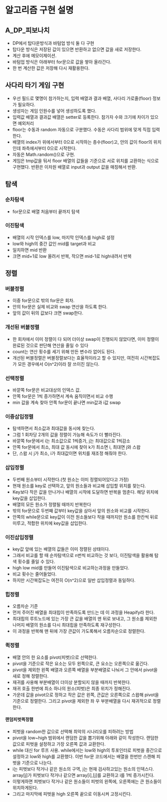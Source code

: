 # 알고리즘 구현 설명
## A_DP_피보나치
- DP에서 탑다운방식과 바텀업 방식 둘 다 구현
- 탑다운 방식은 저장된 값이 있으면 반환하고 없으면 값을 새로 저장한다.
- 계산 후에 메모이제이션.
- 바텀업 방식은 아래부터 for문으로 값을 쌓아 올라간다.
- 한 번 계산한 값은 저장해 다시 재활용한다.

## 사다리 타기 게임 구현
- 우선 필드로 몇명이 참가하는지, 입력 배열과 결과 배열, 사다리 가로줄(floor) 정보가 필요하다.
- 생성자는 게임 인원수를 넣어 생성하도록 했다.
- 입력값 배열과 결과값 배열은 setter로 등록한다. 참가자 수와 크기에 차이가 있으면 예외처리
- floor는 수동과 random 자동으로 구분했다. 수동은 사다리 범위에 맞게 직접 입력한다.
- 배열의 index가 위에서부터 0으로 시작하는 층수(floor)고, 안의 값이 floor의 위치인데 좌측에서부터 0으로 시작한다.
- 자동은 Math.random()으로 구현.
- 게임은 tmp값을 둬서 floor 배열의 값들을 기준으로 서로 위치를 교환하는 식으로 구현했다. 반환은 이차원 배열로 input과 output 값을 매칭해서 반환.

## 탐색
### 순차탐색
- for문으로 배열 처음부터 끝까지 탐색

### 이진탐색
- 배열의 시작 인덱스를 low, 마지막 인덱스를 high로 설정
- low와 high의 중간 값인 mid를 target과 비교
- 일치하면 mid 반환
- 크면 mid+1로 low 올려서 반복, 작으면 mid-1로 high내려서 반복

## 정렬
### 버블정렬
- 이중 for문으로 밖의 for문은 회차.
- 안의 for문은 실제 비교와 swap 연산을 하도록 한다.
- 앞의 값이 뒤의 값보다 크면 swap한다.

### 개선된 버블정렬
- 한 회차에서 이미 정렬이 다 되어 더이상 swap이 진행되지 않았다면, 이미 정렬이 완료된 것으로 판단해 연산을 줄일 수 있다
- count는 연산 횟수를 세기 위해 만든 변수라 없어도 된다.
- 개선된 버블정렬은 버블정렬보다는 효율적이라고 할 수 있지만, 여전히 시간복잡도가 모든 경우에서 O(n^2)이라 잘 쓰이진 않는다.

### 선택정렬
- 바깥쪽 for문은 비교대상의 인덱스 값.
- 안쪽 for문은 1씩 증가하면서 계속 움직이면서 비교 수행
- min 값을 계속 찾아 안쪽 for문이 끝나면 min값과 i값 swap

### 이중삽입정렬
- 탐색하면서 최소값과 최대값을 동시에 찾는다.
- 그럼 1 회차당 2개의 값을 정렬이 가능해 속도가 더 빨라진다.
- 바깥쪽 for문에서 i는 최소값으로 1씩증가, j는 최대값으로 1씩감소
- 안쪽 for문에서 최소, 최대 값 동시에 찾아 k가 최소면 i, 최대면 j와 스왑
- 단, 스왑 시 j가 최소, i가 최대값이면 위치를 재조정 해줘야 한다.

### 삽입정렬
- 두번째 원소부터 시작한다.(첫 원소는 이미 정렬되어있다고 가정)
- 현재 원소를 key로 선택하고, 앞의 원소들과 비교해 삽입할 위치를 찾는다.
- Key보다 작은 값을 만나거나 배열의 시작에 도달하면 반복을 멈춘다. 해당 위치에 key값을 삽입한다.
- 배열의 모든 원소가 정렬될 때까지 반복한다
- 밖의 for문으로 두번째 값부터 key값을 삼아서 앞의 원소와 비교를 시작한다.
- 안쪽의 while문으로 key값이 이전 원소들보다 작을 때까지만 원소를 한칸씩 뒤로 미루고, 적합한 위치에 key값을 삽입한다.

### 이진삽입정렬
- key값 앞에 있는 배열의 값들은 이미 정렬된 상태이다.
- 그래서 비교를 할 때 순차탐색으로 n번씩 비교하는 것 보다, 이진탐색을 활용해 탐색 횟수를 줄일 수 있다.
- high low mid를 만들어 이진탐색으로 비교하는과정을 만들었다.
- 비교 횟수는 줄어들었다.
- 하지만 시간복잡도는 여전히 O(n^2)으로 일반 삽입정렬과 동일하다.

### 힙정렬
- 오름차순 기준
- 먼저 주어진 배열을 최대힙이 만족하도록 만드는 데 이 과정을 Heapify라 한다.
- 최대힙의 루트노드에 있는 가장 큰 값을 배열의 맨 뒤로 보내고, 그 원소를 제외한 나머지 배열의 원소를 다시 최대힙을 만족하도록 재구성한다.
- 이 과정을 반복해 맨 뒤에 가장 큰값이 가도록해서 오름차순으로 정렬한다.

### 퀵정렬
- 배열 안의 한 요소를 pivot(피벗)으로 선택한다.
- pivot을 기준으로 작은 요소는 모두 왼쪽으로, 큰 요소는 오른쪽으로 옮긴다.
- pivot을 제외한 왼쪽 배열과 오른쪽 배열을 부분배열로 나눠서 그 안에서 pivot을 새로 정해 정렬한다.
- 재귀를 사용해 부분배열이 더이상 분할되지 않을 때까지 반복한다.
- 재귀 호출 한번에 최소 하나의 원소(피벗)은 최종 위치가 정해진다.
- 가운데 값을 pivot으로 정하고 작은 값은 왼쪽, 큰값은 오른쪽으로 스왑해 pivot을 기준으로 정렬한다. 그리고 pivot을 제외한 좌 우 부분배열을 다시 재귀적으로 정렬한다.

#### 랜덤피벗퀵정렬
- 피벗을 random한 값으로 선택해 최악의 시나리오를 피하려는 방법
- pivot을 low~high 범위에서 랜덤한 값을 뽑기위해 아래와 같이 작성한다. 랜덤한 값으로 피벗을 설정하고 가장 오른쪽 값과 교환한다.
- while 대신 for 루프 사용. while에서는 low와 high의 투포인터로 피벗을 중간으로 설정하고 low와 high를 교환했다. 이번 for문 코드에서는 배열을 한번만 스캔해 피벗을 기준으로 나눈다.
- i는 피벗보다 작거나 같은 원소의 구역, j는 현재 검사하고있는 원소의 인덱스다. array[j]가 피벗보다 작거나 같으면 array[i],[j]를 교환하고 i를 1씩 증가시킨다.
- 이렇게하면 피벗보다 작거나 같은 원소들이 피벗의 왼쪽에, 오른쪽에는 큰 원소들이 위치하게된다.
- 그리고 마지막에 피벗을 high 오른쪽 끝으로 이동시켜 고정시킨다.
